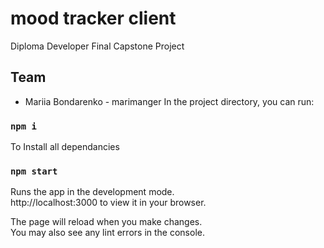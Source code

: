 # mood tracker client 

Diploma Developer Final Capstone Project

## Team

- Mariia Bondarenko - marimanger
In the project directory, you can run:
### `npm i`
To Install all dependancies

### `npm start`
Runs the app in the development mode.\
http://localhost:3000 to view it in your browser.

The page will reload when you make changes.\
You may also see any lint errors in the console.

